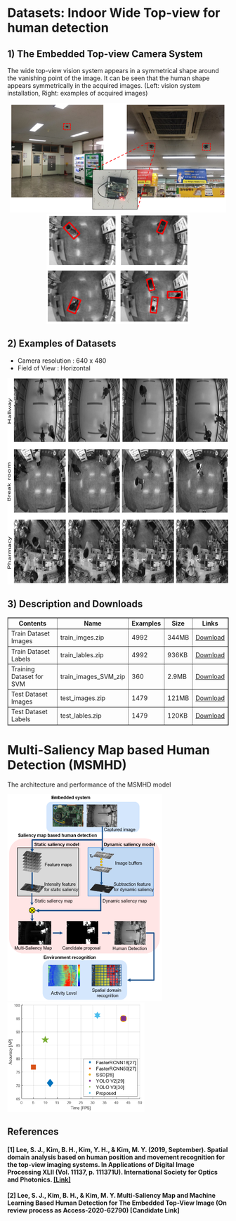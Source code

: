 # Datasets: Indoor Wide Top-view for human detection 

## 1) The Embedded Top-view Camera System 

The wide top-view vision system appears in a symmetrical shape around the vanishing point of the image. It can be seen that the human shape appears symmetrically in the acquired images. (Left: vision system installation, Right: examples of acquired images)

<center>
<img src="https://github.com/durumy98/Datasets-for-Indoor-wide-top-view-systems/blob/main/embedded_top-view_system.png" height="250"> <img src="https://github.com/durumy98/Datasets-for-Indoor-wide-top-view-systems/blob/main/embedded_top-view_data_examples.png" height="250">
</center>

## 2) Examples of Datasets

- Camera resolution : 640 x 480
- Field of View : Horizontal 

<img src="https://github.com/durumy98/Datasets-for-Indoor-wide-top-view-systems/blob/main/dataset_examples.JPG" height="470">


## 3) Description and Downloads

<table border="1">
	<th>Contents</th>
	<th>Name</th>
	<th>Examples</th>
	<th>Size</th>
	<th>Links</th>
	<tr><!-- 첫번째 줄 시작 -->
	    <td>Train Dataset Images</td>
	    <td>train_imges.zip</td>
	    <td>4992</td>
	    <td>344MB</td>
	    <td><a href="https://drive.google.com/file/d/17TfDQ4ciGPPuEgF-WV0xanaw2uVr-pmr/view">Download</a></td>		
	</tr><!-- 첫번째 줄 끝 -->
	<tr><!-- 두번째 줄 시작 -->
	    <td>Train Dataset Labels</td>
	    <td>train_lables.zip</td>
	    <td>4992</td>
	    <td>936KB</td>
	    <td><a href="https://drive.google.com/u/0/uc?id=12gJUK5fBS1dbdiM5DwzFVmOadVgWeax6&export=download">Download</a></td>
	</tr><!-- 두번째 줄 끝 -->
	<tr><!-- 세번째 줄 시작 -->
	    <td>Training Dataset for SVM</td>
	    <td>train_images_SVM_zip</td>
	    <td>360</td>
	    <td>2.9MB</td>
	    <td><a href="https://drive.google.com/file/d/1Z9NNurjf05axl6JDVbO7iouO_-JTg5vD/view">Download</a></td>
	</tr><!-- 세번째 줄 끝 -->
	<tr><!-- 네번째 줄 시작 -->
	    <td>Test Dataset Images</td>
	    <td>test_images.zip</td>
	    <td>1479</td>
	    <td>121MB</td>
	    <td><a href="https://drive.google.com/u/0/uc?id=1k6vLQhJ7k2Gg0rJ6-Jq-BiZ0seT_cdvy&export=download">Download</a></td>
	</tr><!-- 네번째 줄 끝 -->
 	<tr><!-- 다섯번째 줄 시작 -->
	    <td>Test Dataset Labels</td>
	    <td>test_lables.zip</td>
	    <td>1479</td>
	    <td>120KB</td>
	    <td><a href="https://drive.google.com/file/d/1wsi-msDlSEhETyRZbNPJSjrQuCiJgp3z/view">Download</a></td>
	</tr><!-- 다섯번째 줄 끝 -->
</table>




# Multi-Saliency Map based Human Detection (MSMHD)

The architecture and performance of the MSMHD model

<img src="https://github.com/durumy98/Datasets-for-Indoor-wide-top-view-systems/blob/main/architecture_proposed.png" height="470">   <img src="https://github.com/durumy98/Datasets-for-Indoor-wide-top-view-systems/blob/main/performance_proposed.png" height="250">


## References

#### [1] Lee, S. J., Kim, B. H., Kim, Y. H., & Kim, M. Y. (2019, September). Spatial domain analysis based on human position and movement recognition for the top-view imaging systems. In Applications of Digital Image Processing XLII (Vol. 11137, p. 111371U). International Society for Optics and Photonics. <a href="https://www.spiedigitallibrary.org/conference-proceedings-of-spie/11137/111371U/Spatial-domain-analysis-based-on-human-position-and-movement-recognition/10.1117/12.2534909.short?SSO=1">[Link]</a>

#### [2] Lee, S. J., Kim, B. H., & Kim, M. Y. Multi-Saliency Map and Machine Learning Based Human Detection for The Embedded Top-View Image (On review process as Access-2020-62790) [Candidate Link]
